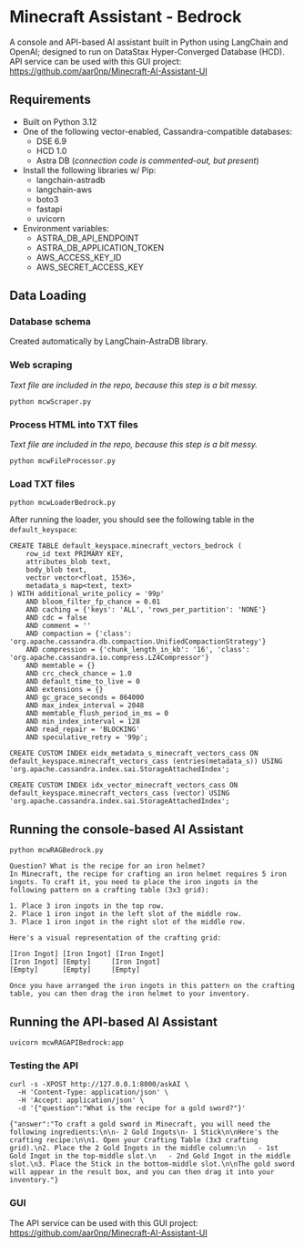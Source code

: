# Minecraft Assistant - Bedrock
A console and API-based AI assistant built in Python using LangChain and OpenAI; designed to run on DataStax Hyper-Converged Database (HCD). API service can be used with this GUI project: https://github.com/aar0np/Minecraft-AI-Assistant-UI

## Requirements
 - Built on Python 3.12
 - One of the following vector-enabled, Cassandra-compatible databases:
 	- DSE 6.9
 	- HCD 1.0
 	- Astra DB (_connection code is commented-out, but present_)
 - Install the following libraries w/ Pip:
    - langchain-astradb
    - langchain-aws
    - boto3
    - fastapi
    - uvicorn
- Environment variables:
 	- ASTRA_DB_API_ENDPOINT
 	- ASTRA_DB_APPLICATION_TOKEN
 	- AWS_ACCESS_KEY_ID
    - AWS_SECRET_ACCESS_KEY

## Data Loading

### Database schema

Created automatically by LangChain-AstraDB library.

### Web scraping
_Text file are included in the repo, because this step is a bit messy._

```
python mcwScraper.py
```

### Process HTML into TXT files
_Text file are included in the repo, because this step is a bit messy._

```
python mcwFileProcessor.py
```

### Load TXT files

```
python mcwLoaderBedrock.py
```

After running the loader, you should see the following table in the `default_keyspace`:

```
CREATE TABLE default_keyspace.minecraft_vectors_bedrock (
    row_id text PRIMARY KEY,
    attributes_blob text,
    body_blob text,
    vector vector<float, 1536>,
    metadata_s map<text, text>
) WITH additional_write_policy = '99p'
    AND bloom_filter_fp_chance = 0.01
    AND caching = {'keys': 'ALL', 'rows_per_partition': 'NONE'}
    AND cdc = false
    AND comment = ''
    AND compaction = {'class': 'org.apache.cassandra.db.compaction.UnifiedCompactionStrategy'}
    AND compression = {'chunk_length_in_kb': '16', 'class': 'org.apache.cassandra.io.compress.LZ4Compressor'}
    AND memtable = {}
    AND crc_check_chance = 1.0
    AND default_time_to_live = 0
    AND extensions = {}
    AND gc_grace_seconds = 864000
    AND max_index_interval = 2048
    AND memtable_flush_period_in_ms = 0
    AND min_index_interval = 128
    AND read_repair = 'BLOCKING'
    AND speculative_retry = '99p';

CREATE CUSTOM INDEX eidx_metadata_s_minecraft_vectors_cass ON default_keyspace.minecraft_vectors_cass (entries(metadata_s)) USING 'org.apache.cassandra.index.sai.StorageAttachedIndex';

CREATE CUSTOM INDEX idx_vector_minecraft_vectors_cass ON default_keyspace.minecraft_vectors_cass (vector) USING 'org.apache.cassandra.index.sai.StorageAttachedIndex';
```

## Running the console-based AI Assistant

```
python mcwRAGBedrock.py

Question? What is the recipe for an iron helmet?
In Minecraft, the recipe for crafting an iron helmet requires 5 iron ingots. To craft it, you need to place the iron ingots in the following pattern on a crafting table (3x3 grid):

1. Place 3 iron ingots in the top row.
2. Place 1 iron ingot in the left slot of the middle row.
3. Place 1 iron ingot in the right slot of the middle row.

Here's a visual representation of the crafting grid:

[Iron Ingot] [Iron Ingot] [Iron Ingot]
[Iron Ingot] [Empty]     [Iron Ingot]
[Empty]      [Empty]     [Empty]

Once you have arranged the iron ingots in this pattern on the crafting table, you can then drag the iron helmet to your inventory.
```

## Running the API-based AI Assistant

```
uvicorn mcwRAGAPIBedrock:app
```

### Testing the API

```
curl -s -XPOST http://127.0.0.1:8000/askAI \
  -H 'Content-Type: application/json' \
  -H 'Accept: application/json' \
  -d '{"question":"What is the recipe for a gold sword?"}'

{"answer":"To craft a gold sword in Minecraft, you will need the following ingredients:\n\n- 2 Gold Ingots\n- 1 Stick\n\nHere's the crafting recipe:\n\n1. Open your Crafting Table (3x3 crafting grid).\n2. Place the 2 Gold Ingots in the middle column:\n   - 1st Gold Ingot in the top-middle slot.\n   - 2nd Gold Ingot in the middle slot.\n3. Place the Stick in the bottom-middle slot.\n\nThe gold sword will appear in the result box, and you can then drag it into your inventory."}
```

### GUI
The API service can be used with this GUI project: https://github.com/aar0np/Minecraft-AI-Assistant-UI